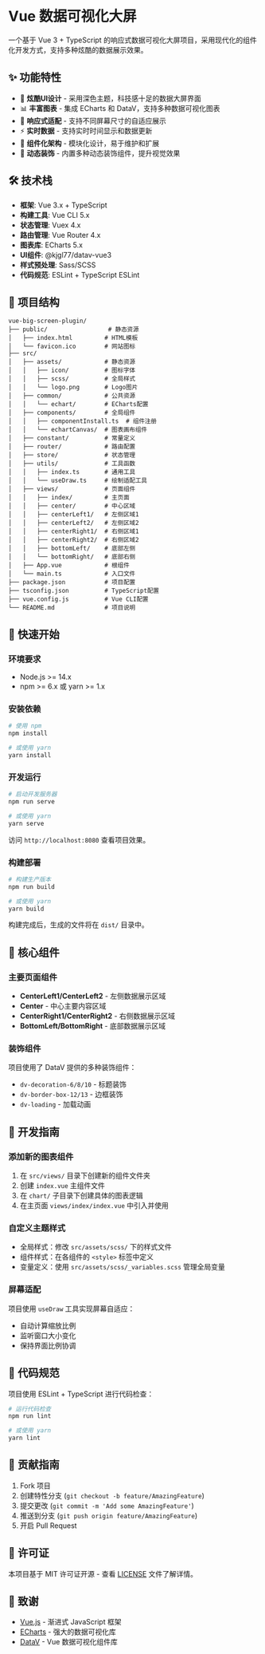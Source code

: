 # Vue 数据可视化大屏

一个基于 Vue 3 + TypeScript 的响应式数据可视化大屏项目，采用现代化的组件化开发方式，支持多种炫酷的数据展示效果。

## ✨ 功能特性

- 🎨 **炫酷UI设计** - 采用深色主题，科技感十足的数据大屏界面
- 📊 **丰富图表** - 集成 ECharts 和 DataV，支持多种数据可视化图表
- 📱 **响应式适配** - 支持不同屏幕尺寸的自适应展示
- ⚡ **实时数据** - 支持实时时间显示和数据更新
- 🧩 **组件化架构** - 模块化设计，易于维护和扩展
- 🔄 **动态装饰** - 内置多种动态装饰组件，提升视觉效果

## 🛠️ 技术栈

- **框架**: Vue 3.x + TypeScript
- **构建工具**: Vue CLI 5.x
- **状态管理**: Vuex 4.x
- **路由管理**: Vue Router 4.x
- **图表库**: ECharts 5.x
- **UI组件**: @kjgl77/datav-vue3
- **样式预处理**: Sass/SCSS
- **代码规范**: ESLint + TypeScript ESLint

## 📁 项目结构

```
vue-big-screen-plugin/
├── public/                 # 静态资源
│   ├── index.html         # HTML模板
│   └── favicon.ico        # 网站图标
├── src/
│   ├── assets/            # 静态资源
│   │   ├── icon/          # 图标字体
│   │   ├── scss/          # 全局样式
│   │   └── logo.png       # Logo图片
│   ├── common/            # 公共资源
│   │   └── echart/        # ECharts配置
│   ├── components/        # 全局组件
│   │   ├── componentInstall.ts  # 组件注册
│   │   └── echartCanvas/  # 图表画布组件
│   ├── constant/          # 常量定义
│   ├── router/            # 路由配置
│   ├── store/             # 状态管理
│   ├── utils/             # 工具函数
│   │   ├── index.ts       # 通用工具
│   │   └── useDraw.ts     # 绘制适配工具
│   ├── views/             # 页面组件
│   │   ├── index/         # 主页面
│   │   ├── center/        # 中心区域
│   │   ├── centerLeft1/   # 左侧区域1
│   │   ├── centerLeft2/   # 左侧区域2
│   │   ├── centerRight1/  # 右侧区域1
│   │   ├── centerRight2/  # 右侧区域2
│   │   ├── bottomLeft/    # 底部左侧
│   │   └── bottomRight/   # 底部右侧
│   ├── App.vue            # 根组件
│   └── main.ts            # 入口文件
├── package.json           # 项目配置
├── tsconfig.json          # TypeScript配置
├── vue.config.js          # Vue CLI配置
└── README.md              # 项目说明
```

## 🚀 快速开始

### 环境要求

- Node.js >= 14.x
- npm >= 6.x 或 yarn >= 1.x

### 安装依赖

```bash
# 使用 npm
npm install

# 或使用 yarn
yarn install
```

### 开发运行

```bash
# 启动开发服务器
npm run serve

# 或使用 yarn
yarn serve
```

访问 `http://localhost:8080` 查看项目效果。

### 构建部署

```bash
# 构建生产版本
npm run build

# 或使用 yarn
yarn build
```

构建完成后，生成的文件将在 `dist/` 目录中。

## 🎯 核心组件

### 主要页面组件

- **CenterLeft1/CenterLeft2** - 左侧数据展示区域
- **Center** - 中心主要内容区域  
- **CenterRight1/CenterRight2** - 右侧数据展示区域
- **BottomLeft/BottomRight** - 底部数据展示区域

### 装饰组件

项目使用了 DataV 提供的多种装饰组件：
- `dv-decoration-6/8/10` - 标题装饰
- `dv-border-box-12/13` - 边框装饰
- `dv-loading` - 加载动画

## 🔧 开发指南

### 添加新的图表组件

1. 在 `src/views/` 目录下创建新的组件文件夹
2. 创建 `index.vue` 主组件文件
3. 在 `chart/` 子目录下创建具体的图表逻辑
4. 在主页面 `views/index/index.vue` 中引入并使用

### 自定义主题样式

- 全局样式：修改 `src/assets/scss/` 下的样式文件
- 组件样式：在各组件的 `<style>` 标签中定义
- 变量定义：使用 `src/assets/scss/_variables.scss` 管理全局变量

### 屏幕适配

项目使用 `useDraw` 工具实现屏幕自适应：
- 自动计算缩放比例
- 监听窗口大小变化
- 保持界面比例协调

## 📝 代码规范

项目使用 ESLint + TypeScript 进行代码检查：

```bash
# 运行代码检查
npm run lint

# 或使用 yarn
yarn lint
```

## 🤝 贡献指南

1. Fork 项目
2. 创建特性分支 (`git checkout -b feature/AmazingFeature`)
3. 提交更改 (`git commit -m 'Add some AmazingFeature'`)
4. 推送到分支 (`git push origin feature/AmazingFeature`)
5. 开启 Pull Request

## 📄 许可证

本项目基于 MIT 许可证开源 - 查看 [LICENSE](LICENSE) 文件了解详情。

## 🙏 致谢

- [Vue.js](https://vuejs.org/) - 渐进式 JavaScript 框架
- [ECharts](https://echarts.apache.org/) - 强大的数据可视化库
- [DataV](https://github.com/DataV-Team/DataV) - Vue 数据可视化组件库
